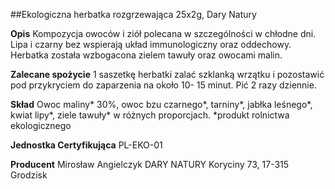 ##Ekologiczna herbatka rozgrzewająca 25x2g, Dary Natury

**Opis** Kompozycja owoców i ziół polecana w szczególności w chłodne dni. Lipa i czarny bez wspierają układ immunologiczny oraz oddechowy. Herbatka została wzbogacona zielem tawuły oraz owocami malin.

**Zalecane spożycie** 1 saszetkę herbatki zalać szklanką wrzątku i pozostawić pod przykryciem do zaparzenia na około 10- 15 minut. Pić 2 razy dziennie.

**Skład** Owoc maliny\* 30%, owoc bzu czarnego\*, tarniny\*, jabłka leśnego\*, kwiat lipy\*, ziele tawuły\* w różnych proporcjach.
*produkt rolnictwa ekologicznego

**Jednostka Certyfikująca** PL-EKO-01

**Producent** Mirosław Angielczyk DARY NATURY
Koryciny 73, 17-315 Grodzisk